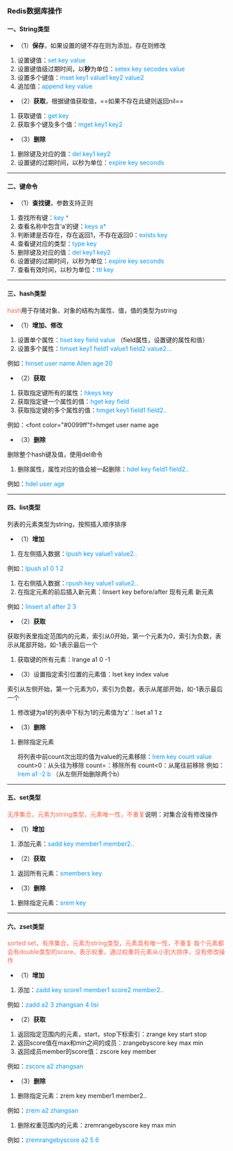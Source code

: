 ### Redis数据库操作

#### 一、String类型

- （1）**保存**，如果设置的键不存在则为添加，存在则修改

1. 设置键值：<font color="#0099ff">set key value</font>
2. 设置键值级过期时间，以**秒**为单位：<font color="#0099ff">setex key secodes value</font>
3. 设置多个键值：<font color="#0099ff">mset key1 value1 key2 value2</font>
4. 追加值：<font color="#0099ff">append key value</font>

- （2）**获取**，根据键值获取值，==如果不存在此键则返回nil==

1. 获取键值：<font color="#0099ff">get key</font>
2. 获取多个键及多个值：<font color="#0099ff">mget key1 key2 </font>

- （3）**删除**

1. 删除键及对应的值：<font color="#0099ff">del key1 key2</font>
2. 设置键的过期时间，以秒为单位：<font color="#0099ff">expire key seconds</font>

------

#### 二、键命令

- （1）**查找键**，参数支持正则

1. 查找所有键：<font color="#0099ff">key *</font>
2. 查看名称中包含‘a’的键：<font color="#0099ff">keys a*</font>
3. 判断建是否存在，存在返回1，不存在返回0：<font color="#0099ff">exists key</font>
4. 查看键对应的类型：<font color="#0099ff">type key</font>
5. 删除键及对应的值：<font color="#0099ff">del key1 key2</font>
6. 设置键的过期时间，以秒为单位：<font color="#0099ff">expire key seconds</font>
7. 查看有效时间，以秒为单位：<font color="#0099ff">ttl key</font>

---

#### 三、hash类型

<font color="#FF6347">hash</font>用于存储对象、对象的结构为属性、值，值的类型为string

- （1）**增加、修改**

1. 设置单个属性：<font color="#0099ff">hset key field value</font>   （field属性，设置键的属性和值）
2. 设置多个属性：<font color="#0099ff">hmset key1 field1 value1  field2 value2...</font>

例如：<font color="#0099ff">hmset user name Allen age 20</font>

- （2）**获取**

1. 获取指定键所有的属性：<font color="#0099ff">hkeys key</font>
2. 获取指定键一个属性的值：<font color="#0099ff">hget key field</font>
3. 获取指定键的多个属性的值：<font color="#0099ff">hmget key1 field1  field2..</font>

例如：<font color="#0099ff"f>hmget user name age</font>

- （3）**删除**

删除整个hash键及值，使用del命令

1. 删除属性，属性对应的值会被一起删除：<font color="#0099ff">hdel key field1 field2..</font>

例如：<font color="#0099ff">hdel user age</font>

------

#### 四、list类型

列表的元素类型为string，按照插入顺序排序

- （1）**增加**

1. 在左侧插入数据：<font color="#0099ff">lpush key value1 value2..</font>

例如：<font color="#0099ff">lpush a1 0 1 2</font>

1. 在右侧插入数据：<font color="#0099ff">rpush key value1 value2..</font>
2. 在指定元素的前后插入新元素：linsert key before/after 现有元素 新元素

例如：<font color="#0099ff">linsert a1 after 2 3</font>

- （2）**获取**

获取列表里指定范围内的元素，索引从0开始，第一个元素为0，索引为负数，表示从尾部开始，如-1表示最后一个

1. 获取键的所有元素：lrange a1 0 -1

- （3）设置指定索引位置的元素值：lset key index value

索引从左侧开始，第一个元素为0，索引为负数，表示从尾部开始，如-1表示最后一个

1. 修改键为a1的列表中下标为1的元素值为‘z’：lset a1 1 z

- （3）**删除**

1. 删除指定元素

   将列表中前count次出现的值为value的元素移除：<font color="#0099ff">lrem key count value</font>
   count>0：从头往为移除
   count=：移除所有
   count<0：从尾往前移除
   例如：<font color="#0099ff">lrem a1 -2 b  </font>（从左侧开始删除两个b）

---

#### 五、set类型

<font color="#FF6347">无序集合，元素为string类型，元素唯一性，不重复</font>说明：对集合没有修改操作

- （1）**增加**

1. 添加元素：<font color="#0099ff">sadd key member1 member2..</font>

- （2）**获取**

1. 返回所有元素：<font color="#0099ff">smembers key</font>

- （3）**删除**

1. 删除指定元素：<font color="#0099ff">srem key</font>

---

#### 六、zset类型

<font color="#FF6347">sorted set，有序集合，元素为string类型，元素具有唯一性，不重复</font>
<font color="#FF6347">每个元素都会有double类型的score，表示权重，通过权重将元素从小到大排序，没有修改操作</font>

- （1）**增加**

1. 添加：<font color="#0099ff">zadd key score1 member1 score2 member2..</font>

例如：<font color="#0099ff">zadd a2 3 zhangsan 4 lisi</font>

- （2）**获取**

1. 返回指定范围内的元素，start，stop下标索引：zrange key start stop
2. 返回score值在max和min之间的成员：zrangebyscore key max min
3. 返回成员member的score值：zscore key member

例如：<font color="#0099ff">zscore a2 zhangsan</font>

- （3）**删除**

1. 删除指定元素：zrem key member1 member2..

例如：<font color="#0099ff">zrem a2 zhangsan</font>

1. 删除权重范围内的元素：zremrangebyscore key max min

例如：<font color="#0099ff">zremrangebyscore a2 5 6</font>

